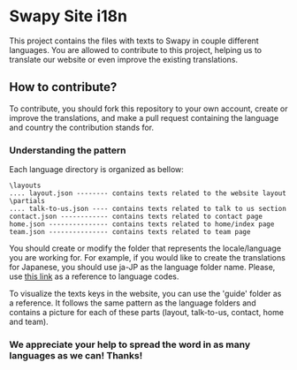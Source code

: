 # Swapy Site i18n
This project contains the files with texts to Swapy in couple different languages. You are allowed to contribute to this project, helping us to translate our website or even improve the existing translations.

## How to contribute?
To contribute, you should fork this repository to your own account, create or improve the translations, and make a pull request containing the language and country the contribution stands for.

### Understanding the pattern
Each language directory is organized as bellow:

    \layouts
    .... layout.json -------- contains texts related to the website layout
    \partials
    .... talk-to-us.json ---- contains texts related to talk to us section
    contact.json ------------ contains texts related to contact page
    home.json --------------- contains texts related to home/index page
    team.json --------------- contains texts related to team page

You should create or modify the folder that represents the locale/language you are working for. For example, if you would like to create the translations for Japanese, you should use ja-JP as the language folder name. Please, use [this link](https://msdn.microsoft.com/en-us/library/ee825488(v=cs.20).aspx) as a reference to language codes.

To visualize the texts keys in the website, you can use the 'guide' folder as a reference. It follows the same pattern as the language folders and contains a picture for each of these parts (layout, talk-to-us, contact, home and team).

### We appreciate your help to spread the word in as many languages as we can! Thanks!
